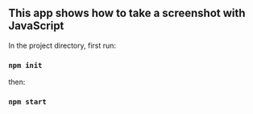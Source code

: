 ## This app shows how to take a screenshot with JavaScript

In the project directory, first run:

### `npm init`
then:<br/>
### `npm start`
